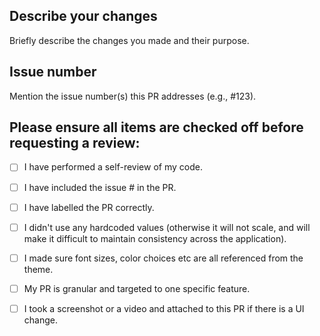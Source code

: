 ## Describe your changes

Briefly describe the changes you made and their purpose.

## Issue number

Mention the issue number(s) this PR addresses (e.g., #123).

## Please ensure all items are checked off before requesting a review:

- [ ] I have performed a self-review of my code.
- [ ] I have included the issue # in the PR.
- [ ] I have labelled the PR correctly.
- [ ] I didn't use any hardcoded values (otherwise it will not scale, and will make it difficult to maintain consistency across the application).
- [ ] I made sure font sizes, color choices etc are all referenced from the theme.
- [ ] My PR is granular and targeted to one specific feature.
- [ ] I took a screenshot or a video and attached to this PR if there is a UI change.



